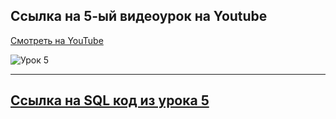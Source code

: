 ## Ссылка на 5-ый видеоурок на Youtube

[Смотреть на YouTube](https://your-youtube-link.com)

![Урок 5](../images/lesson5.png)

---

## [Ссылка на SQL код из урока 5](./lesson5_code.sql)